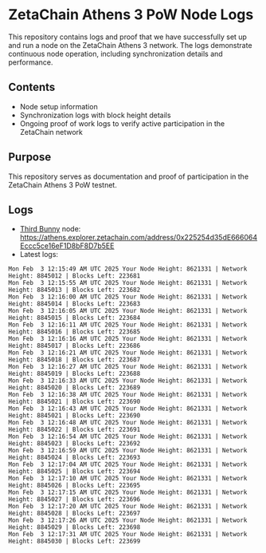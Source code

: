 # ZetaChain Athens 3 PoW Node Logs
This repository contains logs and proof that we have successfully set up and run a node on the ZetaChain Athens 3 network. The logs demonstrate continuous node operation, including synchronization details and performance.

## Contents
- Node setup information
- Synchronization logs with block height details
- Ongoing proof of work logs to verify active participation in the ZetaChain network

## Purpose
This repository serves as documentation and proof of participation in the ZetaChain Athens 3 PoW testnet.

## Logs

- [Third Bunny](https://thirdbunny.xyz/) node: https://athens.explorer.zetachain.com/address/0x225254d35dE666064Eccc5ce16eF1D8bF8D7b5EE
- Latest logs:
```
Mon Feb  3 12:15:49 AM UTC 2025 Your Node Height: 8621331 | Network Height: 8845012 | Blocks Left: 223681
Mon Feb  3 12:15:55 AM UTC 2025 Your Node Height: 8621331 | Network Height: 8845013 | Blocks Left: 223682
Mon Feb  3 12:16:00 AM UTC 2025 Your Node Height: 8621331 | Network Height: 8845014 | Blocks Left: 223683
Mon Feb  3 12:16:05 AM UTC 2025 Your Node Height: 8621331 | Network Height: 8845015 | Blocks Left: 223684
Mon Feb  3 12:16:11 AM UTC 2025 Your Node Height: 8621331 | Network Height: 8845016 | Blocks Left: 223685
Mon Feb  3 12:16:16 AM UTC 2025 Your Node Height: 8621331 | Network Height: 8845017 | Blocks Left: 223686
Mon Feb  3 12:16:21 AM UTC 2025 Your Node Height: 8621331 | Network Height: 8845018 | Blocks Left: 223687
Mon Feb  3 12:16:27 AM UTC 2025 Your Node Height: 8621331 | Network Height: 8845019 | Blocks Left: 223688
Mon Feb  3 12:16:33 AM UTC 2025 Your Node Height: 8621331 | Network Height: 8845020 | Blocks Left: 223689
Mon Feb  3 12:16:38 AM UTC 2025 Your Node Height: 8621331 | Network Height: 8845021 | Blocks Left: 223690
Mon Feb  3 12:16:43 AM UTC 2025 Your Node Height: 8621331 | Network Height: 8845021 | Blocks Left: 223690
Mon Feb  3 12:16:48 AM UTC 2025 Your Node Height: 8621331 | Network Height: 8845022 | Blocks Left: 223691
Mon Feb  3 12:16:54 AM UTC 2025 Your Node Height: 8621331 | Network Height: 8845023 | Blocks Left: 223692
Mon Feb  3 12:16:59 AM UTC 2025 Your Node Height: 8621331 | Network Height: 8845024 | Blocks Left: 223693
Mon Feb  3 12:17:04 AM UTC 2025 Your Node Height: 8621331 | Network Height: 8845025 | Blocks Left: 223694
Mon Feb  3 12:17:10 AM UTC 2025 Your Node Height: 8621331 | Network Height: 8845026 | Blocks Left: 223695
Mon Feb  3 12:17:15 AM UTC 2025 Your Node Height: 8621331 | Network Height: 8845027 | Blocks Left: 223696
Mon Feb  3 12:17:20 AM UTC 2025 Your Node Height: 8621331 | Network Height: 8845028 | Blocks Left: 223697
Mon Feb  3 12:17:26 AM UTC 2025 Your Node Height: 8621331 | Network Height: 8845029 | Blocks Left: 223698
Mon Feb  3 12:17:31 AM UTC 2025 Your Node Height: 8621331 | Network Height: 8845030 | Blocks Left: 223699
```

